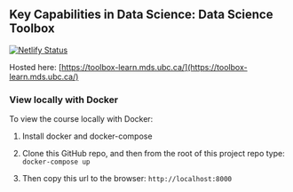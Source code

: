## Key Capabilities in Data Science: Data Science Toolbox

[![Netlify Status](https://api.netlify.com/api/v1/badges/516635a7-99ae-46e5-8026-1f574725dc62/deploy-status)](https://app.netlify.com/sites/ds-toolbox/deploys)

Hosted here: [https://toolbox-learn.mds.ubc.ca/](https://toolbox-learn.mds.ubc.ca/)

### View locally with Docker

To view the course locally with Docker:

1. Install docker and docker-compose

2. Clone this GitHub repo, and then from the root of this project repo type: `docker-compose up`

3. Then copy this url to the browser: `http://localhost:8000`
